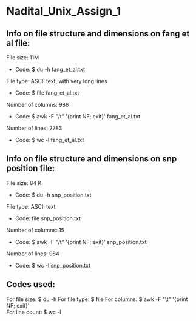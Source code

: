 # Nadital_Unix_Assign_1

## Info on file structure and dimensions on fang et al file:
File size: 11M
- Code: $ du -h fang_et_al.txt

File type: ASCII text, with very long lines
- Code: $ file fang_et_al.txt

Number of columns: 986 
- Code: $ awk -F "/t" '{print NF; exit}' fang_et_al.txt

Number of lines: 2783
- Code: $ wc -l fang_et_al.txt




## Info on file structure and dimensions on snp position file:

File size: 84 K
- Code: $ du -h snp_position.txt

File type: ASCII text
- Code: file snp_position.txt

Number of columns: 15
- Code: $ awk -F "/t" '{print NF; exit}' snp_position.txt

Number of lines: 984
- Code: $ wc -l snp_position.txt


## Codes used:

For file size: 		$ du -h
For file type: 		$ file
For columns:		$ awk -F "\t" '{print NF; exit}'  
For line count:		$ wc -l
